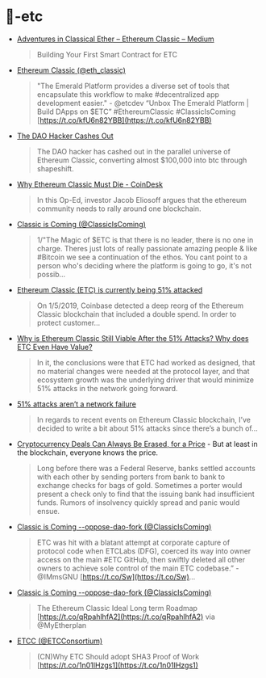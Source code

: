 # 🧮-etc

* [Adventures in Classical Ether – Ethereum Classic – Medium](https://medium.com/ethereum-classic/adventures-in-classical-ether-38d576a9bdff)
  > Building Your First Smart Contract for ETC
* [Ethereum Classic (@eth_classic)](https://twitter.com/eth_classic/status/1050369172679487488)
  > "The Emerald Platform provides a diverse set of tools that encapsulate this workflow to make #decentralized app development easier." - @etcdev “Unbox The Emerald Platform | Build DApps on $ETC” #EthereumClassic #ClassicIsComing [https://t.co/kfU6n82YBB](https://t.co/kfU6n82YBB)
* [The DAO Hacker Cashes Out](https://www.ccn.com/dao-hacker-cashes)
  > The DAO hacker has cashed out in the parallel universe of Ethereum Classic, converting almost $100,000 into btc through shapeshift.
* [Why Ethereum Classic Must Die - CoinDesk](https://www.coindesk.com/wish-ethereum-classic-quick-painless-death)
  > In this Op-Ed, investor Jacob Eliosoff argues that the ethereum community needs to rally around one blockchain.
* [Classic is Coming (@ClassicIsComing)](https://twitter.com/ClassicIsComing/status/1051958010149392384)
  > 1/"The Magic of $ETC is that there is no leader, there is no one in charge. Theres just lots of really passionate amazing people & like #Bitcoin we see a continuation of the ethos. You cant point to a person who's deciding where the platform is going to go, it's not possib...
* [Ethereum Classic (ETC) is currently being 51% attacked](https://blog.coinbase.com/ethereum-classic-etc-is-currently-being-51-attacked-33be13ce32de?gi=c4ab71168613)
  > On 1/5/2019, Coinbase detected a deep reorg of the Ethereum Classic blockchain that included a double spend. In order to protect customer…
* [Why is Ethereum Classic Still Viable After the 51% Attacks? Why does ETC Even Have Value?](https://etherplan.com/2019/06/21/why-is-ethereum-classic-still-viable-after-the-51-attacks-why-does-etc-even-have-value/7920/)
  > In it, the conclusions were that ETC had worked as designed, that no material changes were needed at the protocol layer, and that ecosystem growth was the underlying driver that would minimize 51% attacks in the network going forward.
* [51% attacks aren’t a network failure](https://medium.com/ethereum-classic/51-attacks-arent-a-network-failure-81a7e197bfd9)
  > In regards to recent events on Ethereum Classic blockchain, I’ve decided to write a bit about 51% attacks since there’s a bunch of…

* [Cryptocurrency Deals Can Always Be Erased, for a Price](https://www.bloomberg.com/opinion/articles/2019-01-16/bitcoin-and-other-cryptocurrencies-are-open-about-being-at-risk) - But at least in the blockchain, everyone knows the price.
  > Long before there was a Federal Reserve, banks settled accounts with each other by sending porters from bank to bank to exchange checks for bags of gold. Sometimes a porter would present a check only to find that the issuing bank had insufficient funds. Rumors of insolvency quickly spread and panic would ensue.
* [Classic is Coming --oppose-dao-fork (@ClassicIsComing)](https://twitter.com/classiciscoming/status/1169549231906070528?s=12)
  > ETC was hit with a blatant attempt at corporate capture of protocol code when ETCLabs (DFG), coerced its way into owner access on the main #ETC GitHub, then swiftly deleted all other owners to achieve sole control of the main ETC codebase.” - @IMmsGNU [https://t.co/Sw](https://t.co/Sw)...
* [Classic is Coming --oppose-dao-fork (@ClassicIsComing)](https://twitter.com/classiciscoming/status/1177841372658851841?s=12)
  > The Ethereum Classic Ideal Long term Roadmap [https://t.co/qRpahlhfA2](https://t.co/qRpahlhfA2) via @MyEtherplan
* [ETCC (@ETCConsortium)](https://twitter.com/etcconsortium/status/1188652669780447232?s=12)
  > (CN)Why ETC Should adopt SHA3 Proof of Work [https://t.co/1n01IHzgs1](https://t.co/1n01IHzgs1)

